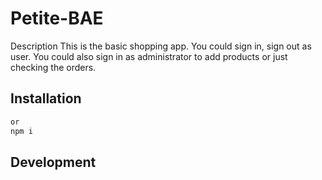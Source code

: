 # Petite-BAE

Description
This is the basic shopping app. You could sign in, sign out as user. You could also sign in as administrator to add products or just checking the orders.

## Installation

```bash yarn
or
npm i
```

## Development

```node index.js

